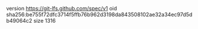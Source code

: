 version https://git-lfs.github.com/spec/v1
oid sha256:be755f72dfc3714f5ffb76b962d3198da843508102ae32a34ec97d5db49064c2
size 1316
